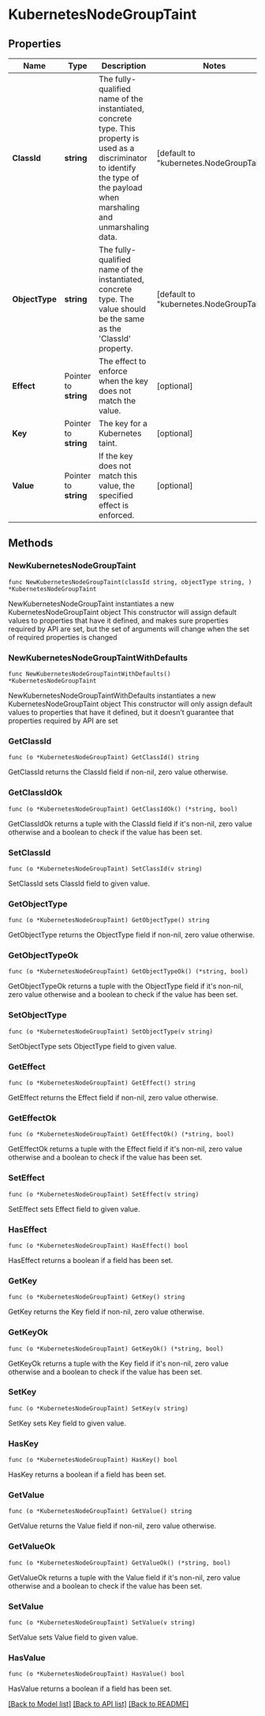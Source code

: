 # KubernetesNodeGroupTaint

## Properties

Name | Type | Description | Notes
------------ | ------------- | ------------- | -------------
**ClassId** | **string** | The fully-qualified name of the instantiated, concrete type. This property is used as a discriminator to identify the type of the payload when marshaling and unmarshaling data. | [default to "kubernetes.NodeGroupTaint"]
**ObjectType** | **string** | The fully-qualified name of the instantiated, concrete type. The value should be the same as the &#39;ClassId&#39; property. | [default to "kubernetes.NodeGroupTaint"]
**Effect** | Pointer to **string** | The effect to enforce when the key does not match the value. | [optional] 
**Key** | Pointer to **string** | The key for a Kubernetes taint. | [optional] 
**Value** | Pointer to **string** | If the key does not match this value, the specified effect is enforced. | [optional] 

## Methods

### NewKubernetesNodeGroupTaint

`func NewKubernetesNodeGroupTaint(classId string, objectType string, ) *KubernetesNodeGroupTaint`

NewKubernetesNodeGroupTaint instantiates a new KubernetesNodeGroupTaint object
This constructor will assign default values to properties that have it defined,
and makes sure properties required by API are set, but the set of arguments
will change when the set of required properties is changed

### NewKubernetesNodeGroupTaintWithDefaults

`func NewKubernetesNodeGroupTaintWithDefaults() *KubernetesNodeGroupTaint`

NewKubernetesNodeGroupTaintWithDefaults instantiates a new KubernetesNodeGroupTaint object
This constructor will only assign default values to properties that have it defined,
but it doesn't guarantee that properties required by API are set

### GetClassId

`func (o *KubernetesNodeGroupTaint) GetClassId() string`

GetClassId returns the ClassId field if non-nil, zero value otherwise.

### GetClassIdOk

`func (o *KubernetesNodeGroupTaint) GetClassIdOk() (*string, bool)`

GetClassIdOk returns a tuple with the ClassId field if it's non-nil, zero value otherwise
and a boolean to check if the value has been set.

### SetClassId

`func (o *KubernetesNodeGroupTaint) SetClassId(v string)`

SetClassId sets ClassId field to given value.


### GetObjectType

`func (o *KubernetesNodeGroupTaint) GetObjectType() string`

GetObjectType returns the ObjectType field if non-nil, zero value otherwise.

### GetObjectTypeOk

`func (o *KubernetesNodeGroupTaint) GetObjectTypeOk() (*string, bool)`

GetObjectTypeOk returns a tuple with the ObjectType field if it's non-nil, zero value otherwise
and a boolean to check if the value has been set.

### SetObjectType

`func (o *KubernetesNodeGroupTaint) SetObjectType(v string)`

SetObjectType sets ObjectType field to given value.


### GetEffect

`func (o *KubernetesNodeGroupTaint) GetEffect() string`

GetEffect returns the Effect field if non-nil, zero value otherwise.

### GetEffectOk

`func (o *KubernetesNodeGroupTaint) GetEffectOk() (*string, bool)`

GetEffectOk returns a tuple with the Effect field if it's non-nil, zero value otherwise
and a boolean to check if the value has been set.

### SetEffect

`func (o *KubernetesNodeGroupTaint) SetEffect(v string)`

SetEffect sets Effect field to given value.

### HasEffect

`func (o *KubernetesNodeGroupTaint) HasEffect() bool`

HasEffect returns a boolean if a field has been set.

### GetKey

`func (o *KubernetesNodeGroupTaint) GetKey() string`

GetKey returns the Key field if non-nil, zero value otherwise.

### GetKeyOk

`func (o *KubernetesNodeGroupTaint) GetKeyOk() (*string, bool)`

GetKeyOk returns a tuple with the Key field if it's non-nil, zero value otherwise
and a boolean to check if the value has been set.

### SetKey

`func (o *KubernetesNodeGroupTaint) SetKey(v string)`

SetKey sets Key field to given value.

### HasKey

`func (o *KubernetesNodeGroupTaint) HasKey() bool`

HasKey returns a boolean if a field has been set.

### GetValue

`func (o *KubernetesNodeGroupTaint) GetValue() string`

GetValue returns the Value field if non-nil, zero value otherwise.

### GetValueOk

`func (o *KubernetesNodeGroupTaint) GetValueOk() (*string, bool)`

GetValueOk returns a tuple with the Value field if it's non-nil, zero value otherwise
and a boolean to check if the value has been set.

### SetValue

`func (o *KubernetesNodeGroupTaint) SetValue(v string)`

SetValue sets Value field to given value.

### HasValue

`func (o *KubernetesNodeGroupTaint) HasValue() bool`

HasValue returns a boolean if a field has been set.


[[Back to Model list]](../README.md#documentation-for-models) [[Back to API list]](../README.md#documentation-for-api-endpoints) [[Back to README]](../README.md)


